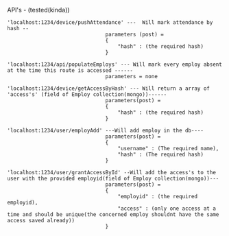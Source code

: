 API's - (tested(kinda))

    'localhost:1234/device/pushAttendance' ---  Will mark attendance by hash --
                                    parameters (post) =
                                    {
                                        "hash" : (the required hash)
                                    }

    'localhost:1234/api/populateEmploys' --- Will mark every employ absent at the time this route is accessed ------
                                    parameters = none

    'localhost:1234/device/getAccessByHash' --- Will return a array of 'access's' (field of Employ collection(mongo))------
                                    parameters(post) =
                                    {
                                        "hash" : (the required hash)
                                    }

    'localhost:1234/user/employAdd' ---Will add employ in the db----
                                    parameters(post) =
                                    {
                                        "username" : (The required name),
                                        "hash" : (The required hash)
                                    }

    'localhost:1234/user/grantAccessById' --Will add the access's to the user with the provided employid(field of Employ collection(mongo))---
                                    parameters(post) =
                                    {
                                        "employid" : (the required employid),
                                        "access" : (only one access at a time and should be unique(the concerned employ shouldnt have the same access saved already))
                                    }

